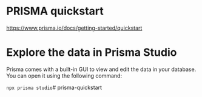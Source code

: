 # PRISMA quickstart

https://www.prisma.io/docs/getting-started/quickstart


# Explore the data in Prisma Studio
Prisma comes with a built-in GUI to view and edit the data in your database. You can open it using the following command:

```npx prisma studio```# prisma-quickstart
